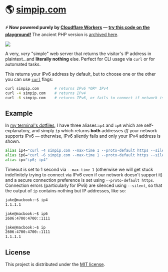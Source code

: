 # 🌎 [simpip.com](https://simpip.com/)

**⚡ Now powered purely by [Cloudflare Workers](https://www.cloudflare.com/products/cloudflare-workers/) — [try this code on the playground!](https://cloudflareworkers.com/#12bf2207fc352f52ebb27a041753c03d:https://tutorial.cloudflareworkers.com/)** The ancient PHP version is [archived here](https://github.com/jakejarvis/simpip/tree/php).

![](https://github.com/jakejarvis/simpip/workflows/Deploy%20Cloudflare%20Worker/badge.svg)

A very, *very* "simple" web server that returns the visitor's IP address in plaintext...and **literally nothing** else. Perfect for CLI usage via `curl` or for automated tasks.

This returns your IPv6 address by default, but to choose one or the other you can use [`curl`](https://curl.haxx.se/docs/manpage.html) flags:

```bash
curl simpip.com       # returns IPv6 *OR* IPv4
curl -4 simpip.com    # returns IPv4
curl -6 simpip.com    # returns IPv6, or fails to connect if network is incompatible
```


## Example

In [my terminal's dotfiles](https://github.com/jakejarvis/dotfiles), I have three aliases:`ip4` and `ip6` which are self-explanatory, and simply `ip` which returns **both** addresses *iff* your network supports IPv6 — otherwise, IPv6 sliently fails and only your IPv4 address is shown.

```bash
alias ip4="curl -4 simpip.com --max-time 1 --proto-default https --silent"
alias ip6="curl -6 simpip.com --max-time 1 --proto-default https --silent"
alias ip="ip6; ip4"
```

Timeout is set to 1 second via `--max-time 1` (otherwise we will get stuck indefinitely trying to connect via IPv6 even if our network doesn't support it) and a secure connection preference is set using `--proto-default https`. Connection errors (particularly for IPv6) are silenced using `--silent`, so that the output of `ip` contains nothing but IP addresses, like so:

```bash
jake@macbook:~$ ip4
1.1.1.1

jake@macbook:~$ ip6
2606:4700:4700::1111

jake@macbook:~$ ip
2606:4700:4700::1111
1.1.1.1
```


## License

This project is distributed under the [MIT license](LICENSE.md).

